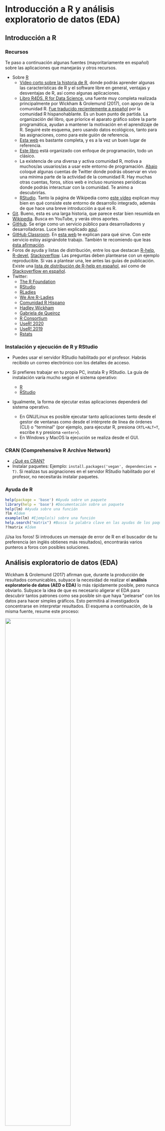 
<!-- Este .md fue generado a partir del .Rmd homónimo. Edítese el .Rmd -->
Introducción a R y análisis exploratorio de datos (EDA)
=======================================================

Introducción a R
----------------

### Recursos

Te paso a continuación algunas fuentes (mayoritariamente en español) sobre las aplicaciones que manejarás y otros recursos.

-   Sobre [R](https://www.r-project.org/)
    -   [Vídeo corto sobre la historia de R](https://es.coursera.org/lecture/intro-data-science-programacion-estadistica-r/historia-e-introduccion-a-r-alNk0), donde podrás aprender algunas las características de R y el software libre en general, ventajas y desventajas de R, así como algunas aplicaciones.
    -   [Libro R4DS, R for Data Science](https://r4ds.had.co.nz/), una fuente muy completa realizada principalmente por Wickham & Grolemund (2017), con apoyo de la comunidad R. [Fue traducido recientemente a español](https://es.r4ds.hadley.nz/) por la comunidad R hispanohablante. Es un buen punto de partida. La organización del libro, que priorice el aparato gráfico sobre la parte programática, ayudan a mantener la motivación en el aprendizaje de R. Seguiré este esquema, pero usando datos ecológicos, tanto para las asignaciones, como para este guión de referencia.
    -   [Esta web](https://oscarperpinan.github.io/R/) es bastante completa, y es a la vez un buen lugar de referencia.
    -   [Este libro](https://cran.r-project.org/doc/contrib/rdebuts_es.pdf) está organizado con enfoque de programación, todo un clásico.
    -   La existencia de una diversa y activa comunidad R, motiva a muchos/as usuarios/as a usar este entorno de programación. [Abajo](#twitter) coloqué algunas cuentas de Twitter donde podrás observar en vivo una mínima parte de la actividad de la comunidad R. Hay muchas otras cuentas, foros, sitios web e incluso reuniones periódicas donde podrás interactuar con la comunidad. Te animo a descubrirlas.
    -   [RStudio](https://www.rstudio.com/). Tanto la página de Wikipedia como [este vídeo](https://www.youtube.com/watch?v=5XeFFoTf2IY) explican muy bien en qué consiste este entorno de desarrollo integrado, además de que hace una breve introducción a qué es R.
-   [Git](https://git-scm.com/). Bueno, esta es una larga historia, que parece estar bien resumida en [Wikipedia](https://es.wikipedia.org/wiki/Git). Busca en YouTube, y verás otros aportes.
-   [GitHub](https://github.com/). Se erige como un servicio público para desarrolladores y desarrolladoras. Luce bien explicado [aquí](https://www.deustoformacion.com/blog/programacion-diseno-web/que-es-para-que-sirve-github).
-   [GitHub Classroom](https://github.com/education/classroom%5D). En [esta web](https://www.genbeta.com/desarrollo/classroom-for-github-ayudando-a-los-profesores-a-gestionar-los-ejercicios-de-sus-clases) te explican para qué sirve. Con este servicio estoy asignándote trabajo. También te recomiendo que leas [ésta afirmación](https://github.com/education/classroom#who-is-classroom-for).
-   Foros de ayuda y listas de distribución, entre los que destacan [R-help](https://stat.ethz.ch/mailman/listinfo/r-help), [R-devel](https://stat.ethz.ch/mailman/listinfo/r-devel), [Stackoverflow](https://stackoverflow.com/). Las preguntas deben plantearse con un ejemplo reproducible. Si vas a plantear una, lee antes las guías de publicación. Existe una [lista de distribución de R-help en español](https://stat.ethz.ch/mailman/listinfo/r-help-es), así como de [Stackoverflow en español](https://es.stackoverflow.com/).
-   <a name="twitter"></a>Twitter:
    -   [The R Foundation](https://twitter.com/_r_foundation)
    -   [RStudio](https://twitter.com/rstudio)
    -   [RLadies](https://twitter.com/RLadiesGlobal)
    -   [We Are R-Ladies](https://twitter.com/WeAreRLadies)
    -   [Comunidad R Hispano](https://twitter.com/r_hisp?lang=es)
    -   [Hadley Wickham](https://twitter.com/hadleywickham)
    -   [Gabriela de Queiroz](https://twitter.com/gdequeiroz)
    -   [R Consortium](https://twitter.com/rconsortium)
    -   [UseR! 2020](https://twitter.com/useR2020stl)
    -   [UseR! 2019](https://twitter.com/UseR2019_Conf)
    -   [Rstats](https://twitter.com/rstatstweet)

### Instalación y ejecución de R y RStudio

-   Puedes usar el servidor RStudio habilitado por el profesor. Habrás recibido un correo electrónico con los detalles de acceso.

-   Si prefieres trabajar en tu propia PC, instala R y RStudio. La guía de instalación varía mucho según el sistema operativo:
    -   [R](https://cloud.r-project.org/)
    -   [RStudio](https://www.rstudio.com/products/rstudio/download/#download)
-   Igualmente, la forma de ejecutar estas aplicaciones dependerá del sistema operativo.
    -   En GNU/Linux es posible ejecutar tanto aplicaciones tanto desde el gestor de ventanas como desde el intérprete de línea de órdenes (CLI) o "terminal" (por ejemplo, para ejecutar R, presiona `CRTL+ALT+T`, escribe `R` y presiona `<enter>`).
    -   En Windows y MacOS la ejecución se realiza desde el GUI.

### CRAN (Comprehensive R Archive Network)

-   [¿Qué es CRAN?](https://cran.r-project.org/doc/FAQ/R-FAQ.html#What-is-CRAN_003f)
-   Instalar paquetes: Ejemplo: `install.packages('vegan', dependencies = T)`. Si realizas tus asignaciones en el servidor RStudio habilitado por el profesor, no necesitarás instalar paquetes.

### Ayuda de R

``` r
help(package = 'base') #Ayuda sobre un paquete
library(help = 'base') #Documentación sobre un paquete
help(lm) #Ayuda sobre una función
?lm #Ídem
example(lm) #Ejemplo(s) sobre una función
help.search("matrix") #Busca la palabra clave en las ayudas de los paquetes
??matrix #Ídem
```

¡Usa los foros! Si introduces un mensaje de error de R en el buscador de tu preferencia (en inglés obtienes más resultados), encontrarás varios punteros a foros con posibles soluciones.

Análisis exploratorio de datos (EDA)
------------------------------------

Wickham & Grolemund (2017) afirman que, durante la producción de resultados comunicables, subyace la necesidad de realizar el **análisis exploratorio de datos (AED o EDA)** lo más rápidamente posible, pero nunca obviarlo. Subyace la idea de que es necesario aligerar el EDA para descubrir tantos patrones como sea posible sin que haya "pelearse" con los datos para hacer simples gráficos. Esto permitirá al investigador/a concentrarse en interpretar resultados. El esquema a continuación, de la misma fuente, resume este proceso:

<img src="https://es.r4ds.hadley.nz/diagrams_w_text_as_path/es/data-science-explore.svg" width="65%" />

**Las múltiples herramientas ofrecidas por los paquetes de la colección `tidyverse` te servirán para agilizar sustancialmente el EDA**. Los paquetes `dplyr`, `tidyr` y otros, te ayudarán a importar, ordenar y transformar datos, mientras `ggplot2` te ayudará a crear gráficos estilizados eficientemente. Wickham & Grolemund (2017) aseguran que estas herramientas mantienen la motivación en el aprendizaje por sus flujos de trabajo lineales.

### El conjunto de datos `doubs`

Una de las fuentes que utilizo en esta guía de referencia, es el conjunto de datos `doubs` de Verneaux (1973). Se cargan meidante el paquete `ade4`. Estos datos se utilizan también en Borcard, Gillet, & Legendre (2018).

``` r
library(ade4)
data(doubs)
```

> **Nota**. Si no usas el servidor RStudio habilitado por el profesor, instala `ade4` con `install.packages('ade4', dependencies = T)`

La sentencia anterior carga el objeto `doubs` a memoria, pero no lo imprime en pantalla. `doubs` es una lista de 4 tablas o `data.frame`, etiquetadas como `env`-matriz ambiental, `fish`-matriz de comunidad usando abundancia semi-cuantitativa (más explicación abajo), `xy`-matriz de coordenadas de las muestras y `species`-nombres de las 27 especies encontradas. Las filas de los tres primeros `data.frame` corresponden a 30 sitios muestreados a lo largo del río franco-suizo Doubs.

<a name="doubs"></a>Como ves, el objeto `doubs` se compone de varios elementos, por lo que es preferible imprimirlo en pantalla por separado. Para imprimir sólo un objeto de una lista, se usa el operador `$`. Así, `doubs$env`, imprime sólo la matriz ambiental.

> Nota. Fíjate que tanto en estos datos de ejemplo, como en los siguientes, utilizaré una combinación de funciones y operadores para mostrar sólo una parte de las tablas. Esta operación la podemos denominar "filtrado". Si la omitimos, la consola de R se desbordaría, y se generaría un documento innecesariamente largo. Más adelante descompongo en trocitos los pasos necesarios para filtrar, porque en tus asignaciones tendrás que hacerlo.

``` r
set.seed(98)
doubs$env[sample(1:30, 6), ] #Sólo 6 filas mostradas, elegidas al azar
##     dfs alt   slo  flo pH har pho nit amm oxy bdo
## 15 1645 415 1.792 2300 86  86  40 100   0 117  21
## 10  990 617 4.605 1000 77  82   6  75   1 100  43
## 29 4220 183 1.946 6770 78 110  45 162  10  90  42
## 13 1436 450 3.091 2110 81  98   6  52   0 124  24
## 7   268 841 4.205  400 81  88   7  15   0 111  22
## 8   491 792 3.258  130 81  94  20  41  12  70  81
```

`doubs$env` contiene información ambiental de los 30 sitios de colecta (filas) con las siguientes variables (columnas): `dfs`-distancia desde cabecera (en km x 10), `alt`-altitud (en m), `slo`-pendiente (log(x+1), donde x es la pendiente en tantos por 1000), `flo`-caudal promedio mínimo (m<sup>3</sup>/s 100), `pH` ( x 10), `har`-dureza del agua (mg/l de calcio), `pho`-fostados (mg/l x 100), `nit`-nitratos, `amm`-amoníaco, `nit`-nitrógeno (mg/l x 100), `oxy`-oxígeno disuelto (mg/l x 100), `bdo`-demanda biológica de oxígeno (mg/l x 10)

La tabla `doubs$fish`, asociada a la anterior, contiene la abundancia de especies por sitio. Los valores de las celdas no son individuos; la abundancia está representada en una escala semi-cuantitativa específica por especie, que va de 0 a 5, es decir, se trata de una escala de pseudo-abundancia más propiamente. Por lo tanto, los valores no pueden entenderse como estimadores insesgados de la abundancia real o de la biomasa por sitio (Borcard et al., 2018).

``` r
set.seed(99)
doubs$fish[sample(1:30, 6), sample(1:27, 6)] #Sólo 6 filas y columnas mostradas, elegidas al azar
##    Rham Phph Scer Ruru Gogo Icme
## 21    3    1    2    5    5    1
## 9     0    1    0    4    0    0
## 11    0    4    0    0    0    0
## 5     0    3    2    5    2    0
## 15    0    4    0    0    2    0
## 13    0    5    0    0    0    0
```

Determinados gráficos de ordenación se vuelven ilegibles cuando se usan los nombres completos de las especies. Por tal razón, es práctica común abreviarlos, tal como verás en los nombres de columnas, donde se usan abreviaturas de cuatro caracteres. La correspondencia entre estas abreviaturas y los nombres completos de las especies, se encuentra explicada en la tabla `doubs$species`.

``` r
doubs$species
##                     Scientific             French           English code
## 1                 Cottus gobio             chabot european bullhead Cogo
## 2           Salmo trutta fario       truite fario       brown trout Satr
## 3            Phoxinus phoxinus             vairon            minnow Phph
## 4       Nemacheilus barbatulus      loche franche       stone loach Neba
## 5          Thymallus thymallus              ombre          grayling Thth
## 6     Telestes soufia agassizi            blageon           blageon Teso
## 7           Chondrostoma nasus               hotu              nase Chna
## 8       Chondostroma toxostoma          toxostome         toxostoma Chto
## 9          Leuciscus leuciscus           vandoise       common dace Lele
## 10 Leuciscus cephalus cephalus           chevaine              chub Lece
## 11               Barbus barbus barbeau fluviatile            barbel Baba
## 12       Spirlinus bipunctatus            spirlin           spirlin Spbi
## 13                 Gobio gobio             goujon           gudgeon Gogo
## 14                 Esox lucius            brochet              pike Eslu
## 15           Perca fluviatilis  perche fluviatile             perch Pefl
## 16              Rhodeus amarus           bouviere        bitterling Rham
## 17            Lepomis gibbosus      perche-soleil       pumpkinseed Legi
## 18  Scardinius erythrophtalmus           rotengle              rudd Scer
## 19             Cyprinus carpio              carpe              carp Cyca
## 20                 Tinca tinca             tanche             tench Titi
## 21               Abramis brama              breme  freshwater bream Abbr
## 22             Ictalurus melas       poisson chat    black bullhead Icme
## 23              Acerina cernua           gremille             ruffe Acce
## 24             Rutilus rutilus             gardon             roach Ruru
## 25             Blicca bjoerkna   breme bordeliere      silver bream Blbj
## 26           Alburnus alburnus            ablette             bleak Alal
## 27           Anguilla anguilla           anguille               eel Anan
```

Las cuatro columnas corresponden a: `Scientific`-nombre científico, `French` y `English`-nombres comunes en francés y en inglés, `code` códigos de cuatro caracteres usados como nombres de columnas en la tabla `doubs$fish`.

### El conjunto de datos `BCI`

`BCI` es una matriz de comunidad, muy popular en ecología, porque se utiliza como conjunto de datos modelo en el paquete `vegan`, muy usado en ecología (Oksanen et al., 2013). `BCI` contiene conteos (abundancias reales) de árboles de al menos 10 cm de diámetro a la altura de pecho (DAP o *DBH*) registrados en 50 parcelas (filas de la matriz) de 1 hectárea cada una, para un total de 225 especies (columnas de la matriz). Los nombres científicos se muestran íntegramente, aunque el espacio separador entre género y especie es sustituido por un `.`. A continuación se muestra una selección aleatoria de 6 parcelas y 3 especies de la matriz de comunidad.

``` r
library(vegan)
data(BCI)
set.seed(10)
BCI[sample(1:50, 6), sample(1:225, 3)] #Sólo 6 filas y 3 columnas mostradas, elegidas al azar
##    Lacmellea.panamensis Eugenia.nesiotica Hirtella.americana
## 35                    1                 0                  0
## 5                     2                 0                  0
## 11                    0                 0                  0
## 13                    1                 2                  0
## 47                    2                 1                  0
## 28                    0                 1                  0
```

En el mismo paquete se encuentra también la matriz ambiental `BCI.env`, asociada a la anterior. `BCI.env` es un `data.frame` de 50 parcelas (filas) y nueve variables de sitio (columnas) descritas a continuación. `UTM.EW` y `UTM.NS`-coordenadas UTM de falso Este y falso Norte (zona 17N), `Precipitation`-precipitación en mm por año, `Elevation`-elevación en metros sobre el nivel del mar, `Age.cat`-categoría de edad del bosque, `Geology`-formación geológica subyacente, `Habitat`-tipo hábitat dominante predominante, `Stream`-"*Yes*" si hay un hábitat de ribera fluvial en la parcela, `EnvHet`-heterogeneidad ambiental evaluada por medio de la diversidad de frecuencia de tipos de hábitat de Simpson en 25 celdas de cuadrícula dentro de la parcela. Puedes consultar información detallada sobre cada variable en Harms, Condit, Hubbell, & Foster (2001).

``` r
data(BCI.env)
set.seed(11)
BCI.env[sample(1:50, 6), ] #Sólo 6 filas mostradas, elegidas al azar
##    UTM.EW  UTM.NS Precipitation Elevation Age.cat Geology  Habitat Stream
## 14 625954 1011869          2530       120      c3      Tb   OldLow     No
## 1  625754 1011569          2530       120      c3      Tb OldSlope    Yes
## 25 626154 1011969          2530       120      c3      Tb   OldLow     No
## 49 626654 1011869          2530       120      c3      Tb   OldLow     No
## 3  625754 1011769          2530       120      c3      Tb   OldLow     No
## 43 626554 1011769          2530       120      c3      Tb OldSlope     No
##    EnvHet
## 14 0.1472
## 1  0.6272
## 25 0.6080
## 49 0.4992
## 3  0.0000
## 43 0.0768
```

### El conjunto de datos `mite`

`mite` es un conjunto de tres `data.frame` sobre ácaros oribatidos y sus variables ambientales, colectados en 70 sitios mediante núcleos de suelo en una parcela de 2.5 x 10 m, los cuales fueron publicados en dos trabajos (Borcard & Legendre, 1994; Borcard, Legendre, & Drapeau, 1992). Al igual que los anteriores, este conjunto de datos se carga a través del paquete `vegan`. El primero, `mite` propiamente, contiene la matriz de comunidad con los datos de abundancia de 35 especies (columnas) de ácaros oribátidos para cada uno de los 70 sitios (filas).

``` r
data(mite)
set.seed(40)
mite[sample(1:70, 6), sample(1:35, 6)] #Sólo 6 filas y 6 columnas mostradas, elegidas al azar
##    PPEL Miniglmn Trhypch1 RARD MEGR ONOV
## 15    2        1        0    0    1    7
## 41    0        0        0    0    0    5
## 26    0        0        0    1    1   27
## 10    0        2        0    3    0   33
## 7     0        0        0    2    3   27
## 46    0        0        0    0    2   22
```

`mite.env` contiene datos ambientales de los sitios de colecta, que incluye `SubsDens`-densidad del sustrato (g/L); `WatrCont`-contenido de agua del substrato (g/L); `Substrate`-tipo de substrato, pudiendo tomar los valores `Sphagn1`, `Sphagn2`, `Sphagn3`, `Sphagn`, `Litter`, `Barepeat` e `Interface`; `Shrub`-que indica la densidad de arbustos, pudieno tomar tres posibles niveles `None` (ninguno), `Few` (pocos) o `Many` (muchos); finalmente la variable `Topo`-que puede tomar los valores `Blanket` y `Hummock`.

``` r
data(mite.env)
set.seed(30)
mite.env[sample(1:70,6),] #Sólo 6 filas mostradas, elegidas al azar
##    SubsDens WatrCont Substrate Shrub    Topo
## 7     36.95   378.93   Sphagn1   Few Hummock
## 34    53.17   367.11 Interface  Many Blanket
## 25    35.30   293.49 Interface  Many Blanket
## 29    32.86   323.12 Interface  Many Hummock
## 20    38.61   145.68 Interface  Many Hummock
## 10    32.14   220.73   Sphagn1  Many Hummock
```

Finalmente, `mite.xy` contiene las coordenadas (con origen arbitrario) de los 70 sitios.

``` r
data(mite.xy)
set.seed(50)
mite.xy[sample(1:70,6),] #Sólo 6 filas mostradas, elegidas al azar
##       x   y
## 50 0.60 6.9
## 31 0.20 4.7
## 14 2.00 2.3
## 52 0.05 7.3
## 34 1.00 5.3
## 3  1.20 0.3
```

### Un **"detallito"** sobre matrices de comunidad y ambientales en R

**La mayoría de los paquetes para análisis en ecología asumen que el orden de las filas de ambas matrices es consistente**. Por ejemplo, `vegan` asume que la fila `n` de las matrices de comunidad y ambiental se refiere al mismo "sitio". Es decir, la fila `n` informa del mismo sitio sobre las especies, y por otro sobre las variables ambientales. Si por accidente, o deliberadamente, el usuario reordenara las filas de una matriz, sin hacerlo igualmente en la otra, cualquier análisis que intente poner en relación datos composicionales con ambientales será fútil e inconsistente.

Se trata de un **pequeño detalle a tener muy presente** al momento de manipular datos ecológicos. Una medida para evitar posibles errores, sería crear columnas de nombres de sitios a partir de los nombres de filas en ambas matrices, justo después de cargarlas. Si se perdiera la integridad entre ambas siempre se podrían hacer uniones a partir de dichas columnas.

### Una pequeña parada para explicar cómo filtrar

Habrás visto en las sentencias anteriores que utilicé una combinación de funciones (`set.seed` y `sample`) y el operador `[`. Aunque con la colección `tidyverse` verás una sintaxis más "fluida" para filtrar `data.frame`, en este apartado lo haré usando los operador `[` y `<-`, así como las funciones `subset`, `set.seed`, `sample` y `nrow`, todas del paquete `base`.

Supón que el tali te pide que separes, de la matriz de comunidad `BCI`, un subconjunto aleatorio de 15 muestras (cada muestra es una fila). Primero crearé un objeto que contenga el número de filas de `BCI` y, posteriormente, de ese número total pediré que tome una muestra de 15 números.

El primer paso, crear el objeto con el número de filas de `BCI`, lo realizo con la función `nrow` (*number of rows*), asignando su resultado a un nuevo objeto, que denomino `nfbci`. Fíjate que, para crear dicho objeto es necesario incluir el operador de asignación (`<-`); míralo como una flecha, hacia donde apunta es el nombre del objeto nuevo que deseo crear (`nfbci`), mientras que el lado contrario contiene el valor que asumirá dicho objeto, `nrow(BCI)`. Cuando el objeto `nfbci` es impreso en pantalla devuelve el valor 50, que es el número de filas de `BCI`.

Bien, ahora que tenemos el número de filas de `BCI`, hay que seleccionar 15 números aleatorios entre el 1 y el 50. El objeto `quincefilas` toma el valor del resultado de la función `sample(1:nfbci, 15)`. Los argumentos de esta función se explican así: el primer argumento es `1:nfbci`, que devuelve un vector de 50 números, del 1 al 50, en orden secuencial. El segundo argumento de la función es el número de valores a seleccionar del vector, que en este caso es 15. Así, `quincefilas` es un vector de 15 elementos, cuyos valores se encuentran entre 1 y 50.

> Nota. La función `set.seed` sirve para garantizar que este ejemplo sea reproducible, porque fija una "semilla" (forma de colectar datos en el generador de números aleatorios). El número dentro de dicha función es arbitrario. Así, con independencia de las veces que ejeuctes este ejemplo, `set.seed` garantizará que siempre se elijan los mismo 15 números. Prueba excluyendo la función, y notarás que en cada corrida obtienes conjuntos diferentes de 15 números diferentes.

Finalmente, introducimos el vector `quincefilas` dentro de los corchetes luego de `BCI` y lo asignamos a `miBCI`. Veamos dicha línea descompuesta en partes. Denominemos `x` a un `data.frame`. Podemos filtrar a `x` mediante índices de extracción de filas `i` y columnas `j`, de la siguiente manera: `x[i,j]`. Como ves, el índice de filas corresponde a la primera parte dentro de los corchetes, y el índice de columnas a la segunda. Así, si necesito la fila 1 de `x`, con todas sus columnas, sólo escribo `x[1,]`; si sólo necesito la fila 1 columna 1 ejecuto `x[1,1]`. En el caso que nos ocupa abajo, `BCI` es el `data.frame`, y el índice de filas es el objeto `quincefilas`. Dado que no especifico columnas, las devuelve todas. Así, el nuevo `miBCI` es un subconjunto de `BCI`, con quince filas elegidas aleatoriamente. Nota que al asignar no se especifican columnas, pero al imprimir sí especifico columnas (`miBCI[,1:3]`), concretamente las tres primeras, para así evitar desbordar el documento. A continuación te explico cómo explorar la estructura básica de la matriz de comunidad.

``` r
nfbci <- nrow(BCI)
nfbci
set.seed(300)
quincefilas <- sample(1:nfbci, 15)
quincefilas
miBCI <- BCI[quincefilas,]
miBCI[,1:3]
## [1] 50
##  [1] 46 38 39 35 32  1 34 22 20 37 49 13 31 43 24
##    Abarema.macradenia Vachellia.melanoceras Acalypha.diversifolia
## 46                  0                     0                     0
## 38                  0                     0                     0
## 39                  0                     0                     0
## 35                  0                     0                     0
## 32                  0                     1                     0
## 1                   0                     0                     0
## 34                  0                     0                     1
## 22                  0                     0                     0
## 20                  0                     0                     0
## 37                  0                     0                     0
## 49                  0                     0                     0
## 13                  0                     0                     0
## 31                  0                     0                     0
## 43                  0                     0                     0
## 24                  0                     0                     0
```

### Básicos de una matriz de comunidad

Una de las primeras tareas en el EDA consiste en saber cuántos sitios y cuántas especies tiene nuestra muestra. Veamos todas las matrices comunidad, compáremoslas. El número de sitios es equivalente al número de filas, por lo que se puede determinar con la siguiente sentencia:

> Nota. Recuerda que la matriz de comunidad del conjunto de datos `doubs` es un `data.frame` dentro de una lista, y se obtiene por medio de `doubs$fish`.

``` r
nrow(doubs$fish)
## [1] 30
```

El número de especies por sitio se cuenta con la función `specnumber` del paquete `vegan`. La función sólo cuenta aquellas columnas que no tengan ceros.

``` r
specnumber(doubs$fish)
##  1  2  3  4  5  6  7  8  9 10 11 12 13 14 15 16 17 18 19 20 21 22 23 24 25 
##  1  3  4  8 11 10  5  0  5  6  6  6  6 10 11 17 22 23 23 22 23 22  3  8  8 
## 26 27 28 29 30 
## 21 22 22 26 21
```

Nota que la parte superior del resultado es el nombre del sitio, y la inferior es el número de especies. Por ejemplo, el sitio 1 tiene 1 especie, el 2 tiene 3, el 3 tiene 4, el 4 tiene 8, ..., el 30 tiene 21.

Notarás que los sitios están ordenados según el orden secuencial de filas, y por ello no vemos claramente cuál sitio tiene mayor riqueza y cuál tiene la menor. Mejor ordenamos el resultado...

``` r
sort(specnumber(doubs$fish))
##  8  1  2 23  3  7  9 10 11 12 13  4 24 25  6 14  5 15 16 26 30 17 20 22 27 
##  0  1  3  3  4  5  5  6  6  6  6  8  8  8 10 10 11 11 17 21 21 22 22 22 22 
## 28 18 19 21 29 
## 22 23 23 23 26
```

...y nos damos cuenta rápidamente que el sitio 29 es el de mayor riqueza numérica, y que en el sitio 8 no se registró ninguna especie. Si aplicamos estas mismas sentencias a los demás conjntos de datos veremos resultados interesantes.

``` r
#BCI
nrow(BCI)
sort(specnumber(BCI))

#mite
nrow(mite)
sort(specnumber(mite))
## [1] 50
##  31  40  44  45   7  38  35   2  12  39   6  28  29  33  43  46  11  42 
##  77  80  81  81  82  82  83  84  84  84  85  85  86  86  86  86  87  87 
##   8  32  37  18   3   9  22  26  48  49  34  36   1  13  15  16  17  50 
##  88  88  88  89  90  90  91  91  91  91  92  92  93  93  93  93  93  93 
##   4  10  24  30  14  21  23  27  20   5  41  47  25  19 
##  94  94  95  97  98  99  99  99 100 101 102 102 105 109 
## [1] 70
## 44 57 62 67 59 54 29 55 61 42 39 41 50 56 58 40 43 48 52 60 24 49 64 65 68 
##  5  5  6  6  7  8  9  9  9 10 11 11 11 11 11 12 12 12 12 12 13 13 13 13 13 
## 17 22 38 47 51 66 23 31 53 70  7  9 21 32 33 37 46 63 16 26 45 69 13 15 18 
## 14 14 14 14 14 14 15 15 15 15 16 16 16 16 16 16 16 16 17 17 17 17 18 18 18 
## 28 35 36  3  5 10 12 25  1 20  6  8 19 30 34 27  2  4 14 11 
## 18 18 18 19 19 19 19 19 20 20 21 21 21 21 21 22 23 23 23 25
```

Un resultado que también debe salir del EDA es la riqueza de la toda la muestra. Para ello necesitamos que `vegan` vea nuestra matriz de forma combinada (*pooled*), lo cual haremos con la función `colSums`. Así, generamos un vector que contiene las sumas de individuos por especie (en el caso del conjunto `doubs` no, por tratarse de una matriz de escala semi-cuantitativa). A dicha matriz le podemos calcular su riqueza numérica con `specnumber`.

``` r
# doubs
doubs_comb <- colSums(doubs$fish)
doubs_comb
specnumber(doubs_comb)

# BCI
BCI_comb <- colSums(BCI)
BCI_comb
specnumber(BCI_comb)

# mite
mite_comb <- colSums(mite)
mite_comb
specnumber(mite_comb)
## Cogo Satr Phph Neba Thth Teso Chna Chto Lele Lece Baba Spbi Gogo Eslu Pefl 
##   15   57   68   73   15   19   18   26   43   56   43   27   55   40   36 
## Rham Legi Scer Cyca Titi Abbr Icme Acce Ruru Blbj Alal Anan 
##   33   29   21   25   45   26   18   38   63   31   57   27 
## [1] 27
##               Abarema.macradenia            Vachellia.melanoceras 
##                                1                                3 
##            Acalypha.diversifolia            Acalypha.macrostachya 
##                                2                                1 
##                   Adelia.triloba             Aegiphila.panamensis 
##                               92                               23 
##          Alchornea.costaricensis              Alchornea.latifolia 
##                              156                                1 
##                 Alibertia.edulis          Allophylus.psilospermus 
##                                1                               27 
##                 Alseis.blackiana                Amaioua.corymbosa 
##                              983                                3 
##              Anacardium.excelsum                   Andira.inermis 
##                               22                               28 
##                  Annona.spraguei                    Apeiba.glabra 
##                               27                              236 
##                 Apeiba.tibourbou          Aspidosperma.desmanthum 
##                               21                               52 
##         Astrocaryum.standleyanum             Astronium.graveolens 
##                              201                               39 
##                Attalea.butyracea                Banara.guianensis 
##                               33                                1 
##            Beilschmiedia.pendula              Brosimum.alicastrum 
##                              294                              188 
##               Brosimum.guianense          Calophyllum.longifolium 
##                                1                               55 
##                Casearia.aculeata                 Casearia.arborea 
##                               23                              100 
##           Casearia.commersoniana              Casearia.guianensis 
##                                3                                2 
##              Casearia.sylvestris           Cassipourea.guianensis 
##                               54                               87 
##        Cavanillesia.platanifolia                Cecropia.insignis 
##                               19                              264 
##             Cecropia.obtusifolia                  Cedrela.odorata 
##                               25                                2 
##                  Ceiba.pentandra                  Celtis.schippii 
##                               39                               38 
##            Cespedesia.spathulata               Chamguava.schippii 
##                                2                                3 
##            Chimarrhis.parviflora                Maclura.tinctoria 
##                                1                                1 
##            Chrysochlamys.eclipes          Chrysophyllum.argenteum 
##                                2                               85 
##            Chrysophyllum.cainito               Coccoloba.coronata 
##                               25                               22 
##         Coccoloba.manzinellensis             Colubrina.glandulosa 
##                               13                                1 
##                 Cordia.alliodora                   Cordia.bicolor 
##                               63                              325 
##                Cordia.lasiocalyx             Coussarea.curvigemma 
##                              364                               55 
##             Croton.billbergianus                  Cupania.cinerea 
##                               98                                1 
##                Cupania.latifolia                Cupania.rufescens 
##                               12                                4 
##                Cupania.seemannii             Dendropanax.arboreus 
##                               47                               88 
##             Desmopsis.panamensis          Diospyros.artanthifolia 
##                               13                               16 
##                Dipteryx.oleifera               Drypetes.standleyi 
##                               33                              285 
##                  Elaeis.oleifera        Enterolobium.schomburgkii 
##                               21                                2 
##          Erythrina.costaricensis        Erythroxylum.macrophyllum 
##                               26                               18 
##                  Eugenia.florida             Eugenia.galalonensis 
##                               81                               12 
##                Eugenia.nesiotica              Eugenia.oerstediana 
##                               55                              177 
##             Faramea.occidentalis                 Ficus.colubrinae 
##                             1717                                1 
##                Ficus.costaricana                   Ficus.insipida 
##                                7                                3 
##                     Ficus.maxima                Ficus.obtusifolia 
##                                4                                7 
##                   Ficus.popenoei                   Ficus.tonduzii 
##                                3                               23 
##                  Ficus.trigonata                 Ficus.yoponensis 
##                                5                                6 
##              Garcinia.intermedia                 Garcinia.madruno 
##                               92                               12 
##                 Genipa.americana               Guapira.myrtiflora 
##                               23                               99 
##                     Guarea.fuzzy               Guarea.grandifolia 
##                               68                               10 
##                  Guarea.guidonia              Guatteria.dumetorum 
##                              376                              244 
##                Guazuma.ulmifolia               Guettarda.foliacea 
##                               38                               85 
##                 Gustavia.superba             Hampea.appendiculata 
##                              644                               13 
##             Hasseltia.floribunda              Heisteria.acuminata 
##                              229                                7 
##               Heisteria.concinna               Hirtella.americana 
##                              288                                5 
##                Hirtella.triandra                   Hura.crepitans 
##                              681                              101 
##          Hieronyma.alchorneoides                   Inga.acuminata 
##                               41                               26 
##                  Inga.cocleensis                   Inga.goldmanii 
##                               52                               49 
##                     Inga.laurina                   Inga.semialata 
##                               10                               98 
##                     Inga.nobilis                 Inga.oerstediana 
##                               67                                2 
##                  Inga.pezizifera                    Inga.punctata 
##                               20                               10 
##                    Inga.ruiziana                 Inga.sapindoides 
##                                5                               76 
##                 Inga.spectabilis                 Inga.umbellifera 
##                               14                               14 
##                 Jacaranda.copaia             Lacistema.aggregatum 
##                              236                               33 
##             Lacmellea.panamensis                   Laetia.procera 
##                               51                               12 
##                   Laetia.thamnia            Lafoensia.punicifolia 
##                               27                                5 
##                Licania.hypoleuca                 Licania.platypus 
##                               14                               10 
##              Lindackeria.laurina        Lonchocarpus.heptaphyllus 
##                               64                              121 
##                 Luehea.seemannii               Macrocnemum.roseum 
##                               93                               25 
##   Maquira.guianensis.costaricana             Margaritaria.nobilis 
##                              167                                2 
##                 Marila.laxiflora                Maytenus.schippii 
##                               10                               21 
##                  Miconia.affinis                 Miconia.argentea 
##                                8                               70 
##                    Miconia.elata              Miconia.hondurensis 
##                                1                                7 
##              Mosannona.garwoodii                Myrcia.gatunensis 
##                               15                                5 
##           Myrospermum.frutescens             Nectandra.cissiflora 
##                                7                               33 
##                Nectandra.lineata               Nectandra.purpurea 
##                               10                                4 
##               Ochroma.pyramidale                    Ocotea.cernua 
##                                5                               29 
##                   Ocotea.oblonga                  Ocotea.puberula 
##                               36                               22 
##                    Ocotea.whitei                Oenocarpus.mapora 
##                              184                              788 
##                Ormosia.amazonica                 Ormosia.coccinea 
##                                1                                5 
##               Ormosia.macrocalyx                  Pachira.quinata 
##                                3                                1 
##                 Pachira.sessilis              Perebea.xanthochyma 
##                                9                               21 
##           Cinnamomum.triplinerve              Picramnia.latifolia 
##                               16                               45 
##                Piper.reticulatum            Platymiscium.pinnatum 
##                                9                               61 
##              Platypodium.elegans             Posoqueria.latifolia 
##                               43                               15 
##                 Poulsenia.armata                 Pourouma.bicolor 
##                              755                               13 
##               Pouteria.fossicola              Pouteria.reticulata 
##                                2                              203 
##               Pouteria.stipitata                Prioria.copaifera 
##                               31                              345 
##             Protium.costaricense                Protium.panamense 
##                              111                               50 
##              Protium.tenuifolium          Pseudobombax.septenatum 
##                              381                                8 
##      Psidium.friedrichsthalianum               Psychotria.grandis 
##                                4                                2 
##               Pterocarpus.rohrii           Quararibea.asterolepis 
##                               80                              724 
##                    Quassia.amara                    Randia.armata 
##                                4                              248 
##                 Sapium.broadleaf               Sapium.glandulosum 
##                                3                               17 
##            Schizolobium.parahyba                  Senna.dariensis 
##                                2                                1 
##                  Simarouba.amara              Siparuna.guianensis 
##                              289                               13 
##              Siparuna.pauciflora               Sloanea.terniflora 
##                               16                               78 
##               Socratea.exorrhiza                  Solanum.hayesii 
##                              346                               12 
##                  Sorocea.affinis              Spachea.membranacea 
##                               28                                8 
##                  Spondias.mombin              Spondias.radlkoferi 
##                               29                               63 
##                Sterculia.apetala Swartzia.simplex.var.grandiflora 
##                               26                              218 
##   Swartzia.simplex.continentalis            Symphonia.globulifera 
##                              118                               26 
##            Handroanthus.guayacan                   Tabebuia.rosea 
##                               30                               68 
##          Tabernaemontana.arborea             Tachigali.versicolor 
##                              322                               98 
##                  Talisia.nervosa                 Talisia.princeps 
##                                1                                3 
##              Terminalia.amazonia               Terminalia.oblonga 
##                               28                               43 
##          Tetragastris.panamensis        Tetrathylacium.johansenii 
##                              379                                7 
##                  Theobroma.cacao                  Thevetia.ahouai 
##                               12                                2 
##                Tocoyena.pittieri             Trattinnickia.aspera 
##                                5                               40 
##                  Trema.micrantha            Trichanthera.gigantea 
##                               15                                2 
##                Trichilia.pallida            Trichilia.tuberculata 
##                               82                             1681 
##          Trichospermum.galeottii             Triplaris.cumingiana 
##                                1                              147 
##                  Trophis.caucana                 Trophis.racemosa 
##                               33                               32 
##            Turpinia.occidentalis               Unonopsis.pittieri 
##                               58                              163 
##                Virola.multiflora                  Virola.sebifera 
##                               25                              617 
##              Virola.surinamensis                 Vismia.baccifera 
##                              164                                1 
##              Vochysia.ferruginea                Xylopia.macrantha 
##                               12                              143 
##              Zanthoxylum.ekmanii          Zanthoxylum.juniperinum 
##                              149                               45 
##            Zanthoxylum.panamense            Zanthoxylum.setulosum 
##                               67                                1 
##                Zuelania.guidonia 
##                               10 
## [1] 225
##   Brachy     PHTH     HPAV     RARD     SSTR  Protopl     MEGR     MPRO 
##      611       89      596       85       22       26      153       11 
##     TVIE     HMIN    HMIN2     NPRA     TVEL     ONOV     SUCT     LCIL 
##       58      344      137      132      634     1209     1187     2468 
## Oribatl1 Ceratoz1     PWIL Galumna1 Stgncrs2     HRUF Trhypch1     PPEL 
##      132       90       76       67       51       16      183       12 
##     NCOR     SLAT     FSET Lepidzts Eupelops Miniglmn     LRUG    PLAG2 
##       79       28      130       12       45       17      730       56 
## Ceratoz3 Oppiminu Trimalc2 
##       91       78      145 
## [1] 35
```

### Diagrama de dispersión

Lee sobre el [diagrama de dispersión](https://es.wikipedia.org/wiki/Diagrama_de_dispersi%C3%B3n). Si observas detenidamente las variables `dfs` y `flo` de la [tabla `doubs$env`](#doubs), quizá no detectes a golpe de vista que existe correlación entre ambas; es precisamente en este punto donde los gráficos te pueden ayudar.

``` r
library(tidyverse)
```

> **Nota**. Si no realizas tu asignación en el servidor RStudio habilitado por el profesor, debes asegurarte de instalar la colección `tidyverse` (`install.packages(tidyverse, dependencies=T)`).

El gráfico de dispersión a continuación muestra que existe correlación positiva entre las variables seleccionadas.

``` r
ggplot(data = doubs$env) +
  geom_point(mapping = aes(x = dfs, y = flo))
```

![](../img/intro-doubscatter-1.png)

Lógicamente, como es de esperar, a mayor distancia de la cabecera, mayor el caudal. Destacan también dos observaciones atípicas en el extremo superior derecho del gráfico, que corresponden a dos puntos de colecta que obtuvieron valores de flujo muy altos. Volveré sobre estos valores extremos (*outliers*) maś adelante.

`ggplot` crea el sistema de coordenadas a partir del objeto introducido en el argumento `data`, es decir, a partir del conjunto de datos (`ggplot` convierte este objeto a un `data.frame` si al entrar en la función aún no lo es). Por lo tanto, si ejecutaras `ggplot(data = dfs_flo)` obtendrás un gráfico vacío.

A partir de este punto, se pueden añadir una o más capas. En este caso, se añadió una de puntos mediante `geom_point`. Las capas usan el argumento `mapping` para definir la posición y el rol de cada variable en el gráfico. Por lo tanto, los elementos básicos son crear el sistema de coordenadas (`ggplot`), especificar los datos, crear una capa (e.g. `geom_point`) y decclarar cómo se posicionarán las variables. [Aquí](https://www.rstudio.com/wp-content/uploads/2015/03/ggplot2-cheatsheet.pdf) tienes una guía de referencia sobre las capas más comunes.

Puedes editar la forma y el tamaño de todos los elementos del gráfico: rótulos, simbología, cuadrícula, ejes, etc. Existen múltiples argumentos disponibles para gráficos estéticos, que encontrarás en guías de `ggplot2` en línea, como [ésta](https://www.rdocumentation.org/packages/ggplot2/versions/3.2.1) y [esta](https://swcarpentry.github.io/r-novice-gapminder-es/08-plot-ggplot2/index.html). También puedes ver [esta galería](http://www.ggplot2-exts.org/gallery/) para conocer distintas formas de visualizar datos. Puedes también consultar Wickham (2016), un material de contenido exhaustivo y de referencia, donde verás las distintas capas y configuraciones estéticas.

Mostraré los puntos en función de su condición de *outliers*, utilizando distintos colores y formas. No prestes mucha atención a la primera línea de código, sino al gráfico resultante

``` r
flo_outlier <- ifelse(
  doubs$env$flo %in% invisible(boxplot(doubs$env$flo)$out),
  'outlier', 'no outlier')
```

``` r
ggplot(data = doubs$env) +
  geom_point(mapping = aes(x = dfs, y = flo, colour = flo_outlier))
```

![](../img/intro-doubscatter-out-1.png)

``` r
ggplot(data = doubs$env) +
  geom_point(mapping = aes(x = dfs, y = flo, size = flo_outlier))
## Warning: Using size for a discrete variable is not advised.
```

![](../img/intro-doubscatter-out-2.png)

``` r
ggplot(data = doubs$env) +
  geom_point(mapping = aes(x = dfs, y = flo, shape = flo_outlier))
```

![](../img/intro-doubscatter-out-3.png)

El estético `size` admite variables cuantitativas. El gráfico a continuación nos informa con bastante propiedad sobre una combinación de variables, usando la elevación como estético de tamaño y dureza del dureza del agua como color. Nótese, por ejemplo, que la elevación y están inversamente relacionados, a menor elevación (círculos más pequeños) mayor dureza (rellenos más azules).

``` r
ggplot(data = doubs$env) +
  geom_point(mapping = aes(x = dfs, y = flo, size = alt, colour = har))
```

![](../img/intro-doubscatter-comb-1.png)

Aunque no son muy informativos sin barras de error, los diagramas de barras pueden ser útiles en determinados contextos. Utilizaré la escala semi-cuantitativa de abundancia (pseudo-abundancia) para responder a la pregunta: ¿Cuál es el nivel de pseudo-abundancia predominante de `Salmo trutta fario` en la muestra?

``` r
ggplot(data = doubs$fish) + geom_bar(mapping = aes(x=Satr))
```

![](../img/intro-doubsbarplot-1.png)

Este gráfico "informa" que el nivel de de pseudo-abundancia más común es 0, es decir, la subespecie está ausente en 13 de los 30 sitios, con lo que es más común no encontrarla. Si ordenásemos las pseudo-abundancias de `Satr` de menor a mayor, podríamos igualmente notar este patrón, lo cual sugiere que el gráfico no aporta mucho más que lo que lo haría un vector ordenado.

``` r
sort(doubs$fish[,2])
##  [1] 0 0 0 0 0 0 0 0 0 0 0 0 0 1 1 1 2 2 3 3 3 3 4 4 5 5 5 5 5 5
```

Fíjate en este otro gráfico de barras usando el conjunto de datos `BCI`. El argumento `fill` en el segundo gráfico rellena las barras de manera que se pueden diferencias los distintos hábitat con mayor facilidad. Es posible configurar los colores en cada caso con la funcipon `scale_fill_discrete`

``` r
ggplot(data = BCI.env) +  geom_bar(mapping = aes(x = Habitat))
```

![](../img/intro-bcibarplot-1.png)

``` r

ggplot(data = BCI.env) +
  geom_bar(mapping = aes(x = Habitat, fill = Habitat))
```

![](../img/intro-bcibarplot-2.png)

Nota que hay dos hábitats escasamente representados, que son *Swamp* y *Young*. El EDA está informando que, en determinados análisis, estos grupos no aportarían efectos sistemáticos o, en su defecto, harían que determinados supuestos no se cumplieran. No entraré en detalles del filtro que apliqué a los datos para excluir ambos grupos (más adelante verás cómo usar `tidyverse` para filtrar datos y otras tareas), así que ignora la parte "fea" del código y fíjate en el gráfico.

``` r
grupos_numerosos <- droplevels(
  BCI.env[!BCI.env$Habitat %in% c('Swamp', 'Young'), ]
)
ggplot(data = grupos_numerosos) +
  geom_bar(mapping = aes(x = Habitat, fill = Habitat))
```

![](../img/intro-bcibarplot2-1.png)

Para variables cuantitativas, el diagrama de cajas, mejor conocido como *boxplot*, es sin duda un apoyo fundamental. Te recomiendo la [entrada de Wikipedia](https://es.wikipedia.org/wiki/Diagrama_de_caja) sobre este útil gráfico. A golpe de vista, verás a continuación la variable "heterogeneidad ambiental" según hábitats, utilizando el objeto `grupos_numerosos` creado en el trozo de código anterior (excluye los hábitats poco representados).

``` r
ggplot(data = grupos_numerosos) +
  geom_boxplot(mapping = aes(x = Habitat, y = EnvHet, fill = Habitat))
```

![](../img/intro-bciboxplots-1.png)

¿Qué patrón percibes? Compara la heterogeneidad ambiental en los bosques viejos sobre vertiente (`OldSlope`) con la de los demás hábitats. ¿Qué diferencias notas?

El histograma es otra herramienta gráfica utilizada en el EDA. Nos informa sobre las características de la distribución (sesgo, varianza, etc.) de la muestra respecto de una variable cuantativa. Te recomiendo que estudies sobre los conceptos y la interpretación del histograma, comenzando si lo deseas por [Wikipedia](https://es.wikipedia.org/wiki/Histograma), pero no olvides utilizar referencias sobre su uso en ecología (Borcard et al., 2018). El siguiente histograma muestra la distribución de dos variables ambientales del conjunto de datos `mite`. El primero muestra la densidad de substrato, el segundo el contenido de agua.

``` r
ggplot(data = mite.env) +
  geom_histogram(mapping = aes(x = SubsDens))
## `stat_bin()` using `bins = 30`. Pick better value with `binwidth`.
```

![](../img/intro-mitehist1-1.png)

``` r

ggplot(data = mite.env) +
  geom_histogram(mapping = aes(x = WatrCont))
## `stat_bin()` using `bins = 30`. Pick better value with `binwidth`.
```

![](../img/intro-mitehist1-2.png)

El gráfico es informativo, y de hecho se observan patrones, pero las barras están separadas; mientras más pequeña es la muestra, peor se verá el resultado. Antes de interpretarlo es preferible corregirlo. Para ello, se podría usar el consejo que aparece en la advertencia devuelta por la consola (elegir una anchura de intervalo mejor), aunque por simplicidad es reduciré el número de intervalos. Los gráficos siguientes muestran un mejor resultado:

``` r
ggplot(data = mite.env) +
  geom_histogram(mapping = aes(x = SubsDens), bins = 15)
```

![](../img/intro-mitehist2-1.png)

``` r

ggplot(data = mite.env) +
  geom_histogram(mapping = aes(x = WatrCont), bins = 15)
```

![](../img/intro-mitehist2-2.png)

El resultado es más legible ahora. En ambos casos podemos ver que existe un sesgo a la derecha (o positivo), más acentuado en la variable `SubsDens` que en `WatrCont`. Esto significa que la media probablemente está a la derecha del intervalo modal, es decir, los valores extremos "tiran" de ella hacia la derecha, un hecho evidente especialmente en el histograma de la densidad de substrato. Notarás igualmente que el histograma de la variable `WatrCont` se aproxima más a una forma acampanada, mientras que el histograma de `SubsDens` está un poco más alejado de dicha forma. En ecología, la mayoría de los datos no muestran distribución normal, por lo que las técnicas de estadística paramétrica en muchos casos son inútiles (Borcard et al., 2018). El histograma es el primer paso para descubrir este fenómeno, y es sin duda de gran ayuda para elegir apropiadamente las técnicas a utilizar. A modo de referencia, incluyo a continuación un histograma con forma acampanada de una muestra ficticia de 5000 elementos construida a partir de desviaciones aleatorias usando la distribución normal.

``` r
set.seed(500)
alenorm <- data.frame(alenorm = rnorm(5000))
ggplot(data = alenorm) +
  geom_histogram(mapping = aes(x = alenorm), bins = 50)
```

![](../img/intro-campana-1.png)

Finalmente, introduzco a continuación los gráficos de facetas o paneles, una herramienta muy potente de `ggplot2`. Para ello, utilizaré el conjunto de datos `mite`. Supón que necesitas mostrar el comportamiento de una variable en un único panel, para tener una idea rápida de tu muestra (también se pueden hacer paneles de muchas variables, previa reorganización de los datos con `tidyr`, pero eso lo veremos más adelante). La función `facet_grid` es tu aliada. Supongamos que necesitamos ver diagramas de dispersión de la densidad de substrato y el contenido de agua para cada uno de los subconjuntos de muestra según densidad de arbustos (recordemos que existen tres tipos de densidades de arbustos: `None<Few<Many`). Esto podría ser útil para evaluar si existe algún grado de asociación diferente entre los distintos subconjuntos. Veamos el gráfico

``` r
ggplot(mite.env) +
  geom_point(aes(x = SubsDens, y = WatrCont)) +
  facet_wrap(~Shrub)
```

![](../img/intro-facet-1.png)

El panel está mostrando que existe correlación entre las variables densidad de substrato y contenido de agua para los subconjuntos de sitios donde hay pocos o nulos arbustos. En los sitios donde hay muchos arbustos, la correlación se difumina ligeramente, porque aparecen valores atípicos que habría que tratar de manera especial.

### BONUS: panel de correlaciones

El paquete `ez`, apoyándose en `ggplot2`, construye gráficos de dispersión, gráficos de densidad e imprime a su vez el valor del coeficiente `r`. Muy útil cuando se quiere explorar muchas variables al mismo tiempo. Fíjate en este útil panel de correlaciones usando el conjunto `doubs`.

``` r
library(ez)
ezCor(
  doubs$env,
  r_size_lims = c(3,6),
  label_size = 5
)
```

![](../img/intro-doubsezscatter-1.png)

> **Nota**. la función `ezCor` sólo admite `data.frame` de columnas numéricas.

Conclusión
----------

Conociste las herramientas básicas para realizar un EDA ágilmente y generando gráficos informativos. **El EDA es un paso imprescindible en cualquier investigación**, así que, ya que no te lo podrás saltar, es necesario que practiques con los datos de ejemplo mostrados aquí, o con los tuyos propiamente.

Aunque los paquetes de análisis de datos ecológicos no están "saborizados" al estilo `tidyverse`, al menos el EDA lo podrás realizar utilizando tuberías de esta potente colección de paquetes. Conocerás más herramientas de `tidyverse` en el siguiente capítulo de esta novela.

Situaciones comunes
-------------------

-   R es sensible a las mayúsculas. No es lo mismo `Mi_objeto` que `mi_objeto`.
-   *"En RStudio, ¿Qué atajo de teclado es que usan para poner el operador de asignación `<-`?"* Debería funcionarte `ALT+-`, pero recuerda, sólo lo podrás usar en RStudio.
-   *"¿Y el pipe `%>%`?"* `CTRL+SHIFT+M`.
-   Más atajos de teclado de RStudio: `ALT+SHIFT+K`.
-   *"Me quedé trancá' en la consola de R con un signo de `+`. ¿Qué hago pa' salir de eso?"* Suele resolverse presionando la tecla `Escape` (`Esc`). Lee [este texto](https://support.rstudio.com/hc/en-us/community/posts/200792676-stuck-on-).

Referencias
-----------

Borcard, D., & Legendre, P. (1994). Environmental control and spatial structure in ecological communities: An example using oribatid mites (acari, oribatei). *Environmental and Ecological Statistics*, *1*(1), 37–61.

Borcard, D., Gillet, F., & Legendre, P. (2018). *Numerical ecology with r*. Springer.

Borcard, D., Legendre, P., & Drapeau, P. (1992). Partialling out the spatial component of ecological variation. *Ecology*, *73*(3), 1045–1055.

Harms, K. E., Condit, R., Hubbell, S. P., & Foster, R. B. (2001). Habitat associations of trees and shrubs in a 50-ha neotropical forest plot. *Journal of Ecology*, *89*(6), 947–959.

Oksanen, J., Blanchet, F. G., Kindt, R., Legendre, P., Minchin, P. R., O’hara, R., … others. (2013). Package “vegan”. *Community Ecology Package, Version*, *2*(9), 1–295.

Verneaux, J. (1973). *Cours d’eau de franche-comté (massif du jura): Recherches écologiques sur le réseau hydrographique du doubs: Essai de biotypologie* (PhD thesis). Institut des Sciences Naturelles.

Wickham, H. (2016). *Ggplot2: Elegant graphics for data analysis*. Springer.

Wickham, H., & Grolemund, G. (2017). *R for data science: Import, tidy, transform, visualize, and model data* (1st ed.). Retrieved from <http://r4ds.had.co.nz/>
